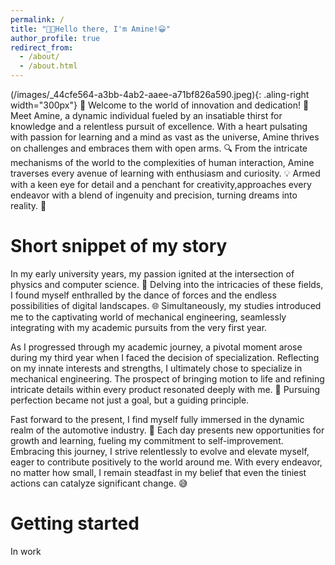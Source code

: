 ```yaml
---
permalink: /
title: "🖐🏼Hello there, I'm Amine!😀"
author_profile: true
redirect_from: 
  - /about/
  - /about.html
---
```


 (/images/_44cfe564-a3bb-4ab2-aaee-a71bf826a590.jpeg){: .aling-right width="300px"}
🌟 Welcome to the world of innovation and dedication!
🚀 Meet Amine, a dynamic individual fueled by an insatiable thirst for knowledge and a relentless pursuit of excellence. With a heart pulsating with passion for learning and a mind as vast as the universe, Amine thrives on challenges and embraces them with open arms.
🔍 From the intricate mechanisms of the world to the complexities of human interaction, Amine traverses every avenue of learning with enthusiasm and curiosity. 💡 Armed with a keen eye for detail and a penchant for creativity,approaches every endeavor with a blend of ingenuity and precision, turning dreams into reality. 💫

Short snippet of my story
======
In my early university years, my passion ignited at the intersection of physics and computer science. 💫 Delving into the intricacies of these fields, I found myself enthralled by the dance of forces and the endless possibilities of digital landscapes. 🌐 Simultaneously, my studies introduced me to the captivating world of mechanical engineering, seamlessly integrating with my academic pursuits from the very first year.

As I progressed through my academic journey, a pivotal moment arose during my third year when I faced the decision of specialization. Reflecting on my innate interests and strengths, I ultimately chose to specialize in mechanical engineering. The prospect of bringing motion to life and refining intricate details within every product resonated deeply with me. 🚀 Pursuing perfection became not just a goal, but a guiding principle.

Fast forward to the present, I find myself fully immersed in the dynamic realm of the automotive industry. 🚗 Each day presents new opportunities for growth and learning, fueling my commitment to self-improvement. Embracing this journey, I strive relentlessly to evolve and elevate myself, eager to contribute positively to the world around me. With every endeavor, no matter how small, I remain steadfast in my belief that even the tiniest actions can catalyze significant change. 😅

Getting started
======
In work

